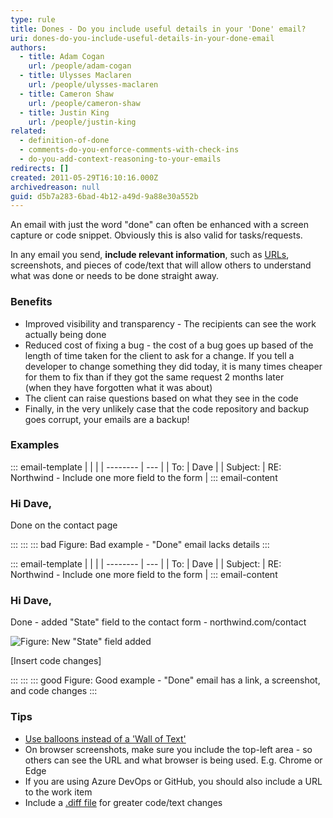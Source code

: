 ```yaml
---
type: rule
title: Dones - Do you include useful details in your 'Done' email?
uri: dones-do-you-include-useful-details-in-your-done-email
authors:
  - title: Adam Cogan
    url: /people/adam-cogan
  - title: Ulysses Maclaren
    url: /people/ulysses-maclaren
  - title: Cameron Shaw
    url: /people/cameron-shaw
  - title: Justin King
    url: /people/justin-king
related:
  - definition-of-done
  - comments-do-you-enforce-comments-with-check-ins
  - do-you-add-context-reasoning-to-your-emails
redirects: []
created: 2011-05-29T16:10:16.000Z
archivedreason: null
guid: d5b7a283-6bad-4b12-a49d-9a88e30a552b
---
```

An email with just the word "done" can often be enhanced with a screen capture or code snippet. Obviously this is also valid for tasks/requests.

In any email you send, **include relevant information**, such as [URLs](/dones-do-your-dones-include-a-url), screenshots, and pieces of code/text that will allow others to understand what was done or needs to be done straight away.

<!--endintro-->

### Benefits

* Improved visibility and transparency - The recipients can see the work actually being done
* Reduced cost of fixing a bug - the cost of a bug goes up based of the length of time taken for the client to ask for a change. If you tell a developer to change something they did today, it is many times cheaper for them to fix than if they got the same request 2 months later (when they have forgotten what it was about)
* The client can raise questions based on what they see in the code
* Finally, in the very unlikely case that the code repository and backup goes corrupt, your emails are a backup!

### Examples

::: email-template
|          |     |
| -------- | --- |
| To:      | Dave |
| Subject: | RE: Northwind - Include one more field to the form |
::: email-content  

### Hi Dave,

Done on the contact page

:::
:::
::: bad
Figure: Bad example - "Done" email lacks details
:::

::: email-template
|          |     |
| -------- | --- |
| To:      | Dave |
| Subject: | RE: Northwind - Include one more field to the form |
::: email-content  

### Hi Dave,

Done - added "State" field to the contact form - northwind&#46;com/contact

  ![Figure: New "State" field added](good-done-example-form.png)  

\[Insert code changes\]

:::
:::
::: good
Figure: Good example - "Done" email has a link, a screenshot, and code changes
:::

### Tips

* [Use balloons instead of a 'Wall of Text'](/screenshots-do-you-use-balloons-instead-of-a-wall-of-text)
* On browser screenshots, make sure you include the top-left area - so others can see the URL and what browser is being used. E.g. Chrome or Edge 
* If you are using Azure DevOps or GitHub, you should also include a URL to the work item
* Include a [.diff file](https://www.diffchecker.com/) for greater code/text changes
